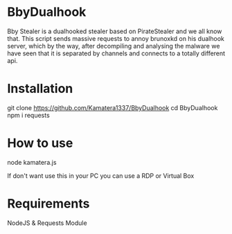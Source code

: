 # BbyDualhook

Bby Stealer is a dualhooked stealer based on PirateStealer and we all know that. This script sends massive requests to annoy brunoxkd on his dualhook server, which by the way, after decompiling and analysing the malware we have seen that it is separated by channels and connects to a totally different api.

# Installation

git clone https://github.com/Kamatera1337/BbyDualhook
cd BbyDualhook
npm i requests

# How to use

node kamatera.js

If don't want use this in your PC you can use a RDP or Virtual Box

# Requirements

NodeJS & Requests Module
